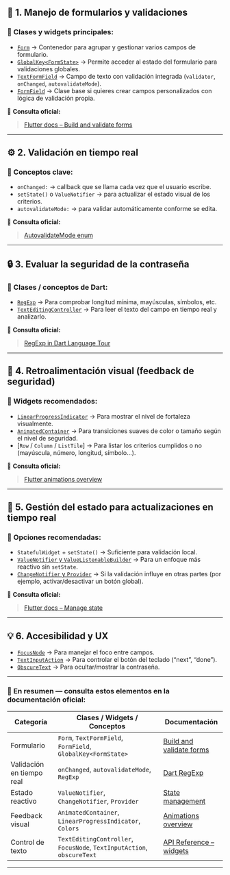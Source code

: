 
## 🧩 1. **Manejo de formularios y validaciones**

### 🔹 Clases y widgets principales:

* [`Form`](https://api.flutter.dev/flutter/widgets/Form-class.html)
  → Contenedor para agrupar y gestionar varios campos de formulario.
* [`GlobalKey<FormState>`](https://api.flutter.dev/flutter/widgets/GlobalKey-class.html)
  → Permite acceder al estado del formulario para validaciones globales.
* [`TextFormField`](https://api.flutter.dev/flutter/material/TextFormField-class.html)
  → Campo de texto con validación integrada (`validator`, `onChanged`, `autovalidateMode`).
* [`FormField`](https://api.flutter.dev/flutter/widgets/FormField-class.html)
  → Clase base si quieres crear campos personalizados con lógica de validación propia.

📘 **Consulta oficial:**

> [Flutter docs – Build and validate forms](https://docs.flutter.dev/cookbook/forms/validation)

---

## ⚙️ 2. **Validación en tiempo real**

### 🔹 Conceptos clave:

* `onChanged:` → callback que se llama cada vez que el usuario escribe.
* `setState()` o `ValueNotifier` → para actualizar el estado visual de los criterios.
* `autovalidateMode:` → para validar automáticamente conforme se edita.

📘 **Consulta oficial:**

> [AutovalidateMode enum](https://api.flutter.dev/flutter/widgets/AutovalidateMode.html)

---

## 🔒 3. **Evaluar la seguridad de la contraseña**

### 🔹 Clases / conceptos de Dart:

* [`RegExp`](https://api.flutter.dev/flutter/dart-core/RegExp-class.html)
  → Para comprobar longitud mínima, mayúsculas, símbolos, etc.
* [`TextEditingController`](https://api.flutter.dev/flutter/widgets/TextEditingController-class.html)
  → Para leer el texto del campo en tiempo real y analizarlo.

📘 **Consulta oficial:**

> [RegExp in Dart Language Tour](https://dart.dev/guides/language/language-tour#regular-expressions)

---

## 🎨 4. **Retroalimentación visual (feedback de seguridad)**

### 🔹 Widgets recomendados:

* [`LinearProgressIndicator`](https://api.flutter.dev/flutter/material/LinearProgressIndicator-class.html)
  → Para mostrar el nivel de fortaleza visualmente.
* [`AnimatedContainer`](https://api.flutter.dev/flutter/widgets/AnimatedContainer-class.html)
  → Para transiciones suaves de color o tamaño según el nivel de seguridad.
* [`Row` / `Column` / `ListTile`]
  → Para listar los criterios cumplidos o no (mayúscula, número, longitud, símbolo...).

📘 **Consulta oficial:**

> [Flutter animations overview](https://docs.flutter.dev/ui/animations/overview)

---

## 🧠 5. **Gestión del estado para actualizaciones en tiempo real**

### 🔹 Opciones recomendadas:

* `StatefulWidget` + `setState()` → Suficiente para validación local.
* [`ValueNotifier` y `ValueListenableBuilder`](https://api.flutter.dev/flutter/foundation/ValueNotifier-class.html) → Para un enfoque más reactivo sin `setState`.
* [`ChangeNotifier` y `Provider`](https://pub.dev/packages/provider) → Si la validación influye en otras partes (por ejemplo, activar/desactivar un botón global).

📘 **Consulta oficial:**

> [Flutter docs – Manage state](https://docs.flutter.dev/data-and-backend/state-mgmt/simple)

---

## 💡 6. **Accesibilidad y UX**

* [`FocusNode`](https://api.flutter.dev/flutter/widgets/FocusNode-class.html) → Para manejar el foco entre campos.
* [`TextInputAction`](https://api.flutter.dev/flutter/services/TextInputAction.html) → Para controlar el botón del teclado (“next”, “done”).
* [`ObscureText`](https://api.flutter.dev/flutter/material/TextFormField/obscureText.html) → Para ocultar/mostrar la contraseña.

---

### 🧾 En resumen — consulta estos elementos en la documentación oficial:

| Categoría                 | Clases / Widgets / Conceptos                                           | Documentación                                                                           |
| ------------------------- | ---------------------------------------------------------------------- | --------------------------------------------------------------------------------------- |
| Formulario                | `Form`, `TextFormField`, `FormField`, `GlobalKey<FormState>`           | [Build and validate forms](https://docs.flutter.dev/cookbook/forms/validation)          |
| Validación en tiempo real | `onChanged`, `autovalidateMode`, `RegExp`                              | [Dart RegExp](https://dart.dev/guides/language/language-tour#regular-expressions)       |
| Estado reactivo           | `ValueNotifier`, `ChangeNotifier`, `Provider`                          | [State management](https://docs.flutter.dev/data-and-backend/state-mgmt/simple)         |
| Feedback visual           | `AnimatedContainer`, `LinearProgressIndicator`, `Colors`               | [Animations overview](https://docs.flutter.dev/ui/animations/overview)                  |
| Control de texto          | `TextEditingController`, `FocusNode`, `TextInputAction`, `obscureText` | [API Reference – widgets](https://api.flutter.dev/flutter/widgets/widgets-library.html) |

---